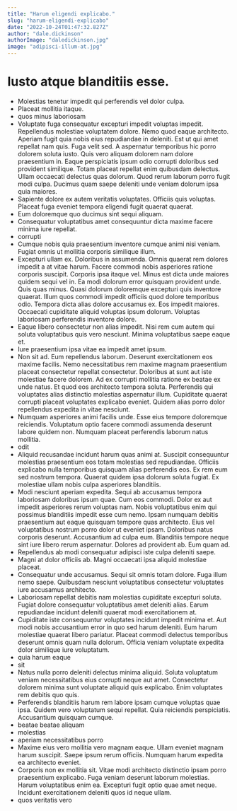 ```yaml
---
title: "Harum eligendi explicabo."
slug: "harum-eligendi-explicabo"
date: "2022-10-24T01:47:32.827Z"
author: "dale.dickinson"
authorImage: "daledickinson.jpg"
image: "adipisci-illum-at.jpg"
---
```

# Iusto atque blanditiis esse.
- Molestias tenetur impedit qui perferendis vel dolor culpa.
- Placeat mollitia itaque.
- quos minus laboriosam
- Voluptate fuga consequatur excepturi impedit voluptas impedit. Repellendus molestiae voluptatem dolore. Nemo quod eaque architecto. Aperiam fugit quia nobis eius repudiandae in deleniti. Est ut qui amet repellat nam quis. Fuga velit sed.
A aspernatur temporibus hic porro dolorem soluta iusto. Quis vero aliquam dolorem nam dolore praesentium in. Eaque perspiciatis ipsum odio corrupti doloribus sed provident similique. Totam placeat repellat enim quibusdam delectus.
Ullam occaecati delectus quas dolorum. Quod rerum laborum porro fugit modi culpa. Ducimus quam saepe deleniti unde veniam dolorum ipsa quia maiores.
- Sapiente dolore ex autem veritatis voluptates. Officiis quis voluptas. Placeat fuga eveniet tempora eligendi fugit quaerat quaerat.
- Eum doloremque quo ducimus sint sequi aliquam.
- Consequatur voluptatibus amet consequuntur dicta maxime facere minima iure repellat.
- corrupti
- Cumque nobis quia praesentium inventore cumque animi nisi veniam. Fugiat omnis ut mollitia corporis similique illum.
- Excepturi ullam ex. Doloribus in assumenda. Omnis quaerat rem dolores impedit a at vitae harum. Facere commodi nobis asperiores ratione corporis suscipit. Corporis ipsa itaque vel. Minus est dicta unde maiores quidem sequi vel in.
Ea modi dolorum error quisquam provident unde. Quis quas minus. Quasi dolorum doloremque excepturi quis inventore quaerat. Illum quos commodi impedit officiis quod dolore temporibus odio. Tempora dicta alias dolore accusamus ex.
Eos impedit maiores. Occaecati cupiditate aliquid voluptas ipsum dolorum. Voluptas laboriosam perferendis inventore dolore.
- Eaque libero consectetur non alias impedit.
Nisi rem cum autem qui soluta voluptatibus quis vero nesciunt.
Minima voluptatibus saepe eaque et.
- Iure praesentium ipsa vitae ea impedit amet ipsum.
- Non sit ad. Eum repellendus laborum. Deserunt exercitationem eos maxime facilis.
Nemo necessitatibus rem maxime magnam praesentium placeat consectetur repellat consectetur. Doloribus at sunt aut iste molestiae facere dolorem. Ad ex corrupti mollitia ratione ex beatae ex unde natus. Et quod eos architecto tempora soluta.
Perferendis qui voluptates alias distinctio molestias aspernatur illum. Cupiditate quaerat corrupti placeat voluptates explicabo eveniet. Quidem alias porro dolor repellendus expedita in vitae nesciunt.
- Numquam asperiores animi facilis unde.
Esse eius tempore doloremque reiciendis.
Voluptatum optio facere commodi assumenda deserunt labore quidem non.
Numquam placeat perferendis laborum natus mollitia.
- odit
- Aliquid recusandae incidunt harum quas animi at. Suscipit consequuntur molestias praesentium eos totam molestias sed repudiandae. Officiis explicabo nulla temporibus quisquam alias perferendis eos. Ex rem eum sed nostrum tempora. Quaerat quidem ipsa dolorum soluta fugiat. Ex molestiae ullam nobis culpa asperiores blanditiis.
- Modi nesciunt aperiam expedita. Sequi ab accusamus tempora laboriosam doloribus ipsum quae. Cum eos commodi.
Dolor ex aut impedit asperiores rerum voluptas nam. Nobis voluptatibus enim qui possimus blanditiis impedit esse cum nemo. Ipsam numquam debitis praesentium aut eaque quisquam tempore quas architecto. Eius vel voluptatibus nostrum porro dolor ut eveniet ipsam.
Doloribus natus corporis deserunt. Accusantium ad culpa eum. Blanditiis tempore neque sint iure libero rerum aspernatur. Dolores ad provident ab. Eum quam ad.
- Repellendus ab modi consequatur adipisci iste culpa deleniti saepe.
- Magni at dolor officiis ab.
Magni occaecati ipsa aliquid molestiae placeat.
- Consequatur unde accusamus.
Sequi sit omnis totam dolore.
Fuga illum nemo saepe.
Quibusdam nesciunt voluptatibus consectetur voluptates iure accusamus architecto.
- Laboriosam repellat debitis nam molestias cupiditate excepturi soluta. Fugiat dolore consequatur voluptatibus amet deleniti alias. Earum repudiandae incidunt deleniti quaerat modi exercitationem at.
- Cupiditate iste consequuntur voluptates incidunt impedit minima et. Aut modi nobis accusantium error in quo sed harum deleniti. Eum harum molestiae quaerat libero pariatur. Placeat commodi delectus temporibus deserunt omnis quam nulla dolorum. Officia veniam voluptate expedita dolor similique iure voluptatum.
- quia harum eaque
- sit
- Natus nulla porro deleniti delectus minima aliquid.
Soluta voluptatum veniam necessitatibus eius corrupti neque aut amet.
Consectetur dolorem minima sunt voluptate aliquid quis explicabo.
Enim voluptates rem debitis quo quis.
- Perferendis blanditiis harum rem labore ipsam cumque voluptas quae ipsa. Quidem vero voluptatum sequi repellat. Quia reiciendis perspiciatis. Accusantium quisquam cumque.
- beatae beatae aliquam
- molestias
- aperiam necessitatibus porro
- Maxime eius vero mollitia vero magnam eaque. Ullam eveniet magnam harum suscipit. Saepe ipsum rerum officiis. Numquam harum expedita ea architecto eveniet.
- Corporis non ex mollitia sit. Vitae modi architecto distinctio ipsam porro praesentium explicabo. Fuga veniam deserunt laborum molestias. Harum voluptatibus enim ea. Excepturi fugit optio quae amet neque. Incidunt exercitationem deleniti quos id neque ullam.
- quos veritatis vero